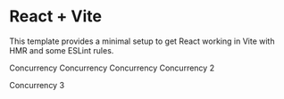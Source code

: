 # React + Vite

This template provides a minimal setup to get React working in Vite with HMR and some ESLint rules.

Concurrency
Concurrency
Concurrency
Concurrency 2

Concurrency 3


